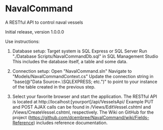 # NavalCommand
A RESTful API to control naval vessels

Initial release, version 1.0.0.0

Use instructions:
1) Database setup:
Target system is SQL Express or SQL Server
Run "./Database Scripts/NavalCommandDb.sql" in SQL Management Studio
This includes the database itself, a table and some data.

2) Connection setup:
Open "NavalCommand.sln"
Navigate to "Models/NavalCommandContext.cs"
Update the connection string in "base(@"Data Source=.\SQLEXPRESS; etc.")" to point to your instance of the table created in the previous step.

3) Select your favorite browser and start the application.
The RESTful API is located at http://localhost:[yourport]/api/VesselsApi/
Example PUT and POST AJAX calls can be found in /Views/EditVessel.cshtml and /Views/CreateVessel.cshtml, respectively.
The Wiki on GitHub for the project (https://github.com/dcembree/NavalCommand/wiki/Fields-Reference) includes reference documentation.
